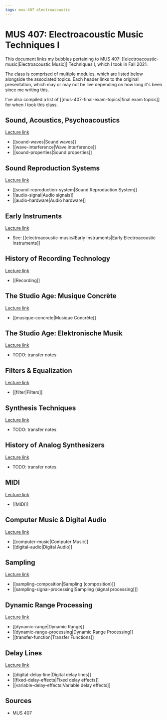 ```yaml
---
tags: mus-407 electroacoustic
---
```


# MUS 407: Electroacoustic Music Techniques I

This document links my bubbles pertaining to MUS 407: [[electroacoustic-music|Electroacoustic Music]] Techniques I, which I took in Fall 2021.

The class is comprised of multiple modules, which are listed below alongside the associated topics. Each header links to the original presentation, which may or may not be live depending on how long it's been since me writing this.

I've also compiled a list of [[mus-407-final-exam-topics|final exam topics]] for when I took this class.

## Sound, Acoustics, Psychoacoustics

[Lecture link](https://prezi.com/view/ZcqvwosFJCFJQtQrbP75/)

- [[sound-waves|Sound waves]]
- [[wave-interference|Wave interference]]
- [[sound-properties|Sound properties]]

## Sound Reproduction Systems

[Lecture link](https://prezi.com/view/ZUxEtYtWHEmvaAAMl9TM/)

- [[sound-reproduction-system|Sound Reproduction System]]
- [[audio-signal|Audio signals]]
- [[audio-hardware|Audio hardware]]

## Early Instruments

[Lecture link](https://prezi.com/view/EoIboFwzpbiZxgHjLB8j/)

- See: [[electroacoustic-music#Early Instruments|Early Electroacoustic Instruments]]

## History of Recording Technology

[Lecture link](https://prezi.com/view/0EReBGU2zkFuhZ2ZyHjM/)

- [[Recording]]

## The Studio Age: Musique Concrète

[Lecture link](https://prezi.com/view/ft7mHWtbK9nxx3R8u4lA/)

- [[musique-concrete|Musique Concrète]]

## The Studio Age: Elektronische Musik

[Lecture link](https://prezi.com/view/SRAh4XhbnBFhUiSkq2g9/)

- TODO: transfer notes

## Filters & Equalization

[Lecture link](https://prezi.com/view/57r13YFNvmW3Ub40XtC7/)

- [[filter|Filters]]

## Synthesis Techniques

[Lecture link](https://prezi.com/view/mRksycTKogWWEaNULPK6/)

- TODO: transfer notes

## History of Analog Synthesizers

[Lecture link](https://prezi.com/view/898qgMjD1Ii1QPzzKAh3/)

- TODO: transfer notes

## MIDI

[Lecture link](https://prezi.com/view/D7UalGXXwLGTxV85DZ0D/)

- [[MIDI]]

## Computer Music & Digital Audio

[Lecture link](https://prezi.com/view/bU4bIDLNL8OvxyPdcV13/)

- [[computer-music|Computer Music]]
- [[digital-audio|Digital Audio]]

## Sampling

[Lecture link](https://prezi.com/view/XT8nwfhC5NeuSLgsjTZH/)

- [[sampling-composition|Sampling (composition)]]
- [[sampling-signal-processing|Sampling (signal processing)]]

## Dynamic Range Processing

[Lecture link](https://prezi.com/view/g7zopDsfYs3PW921sOQg/)

- [[dynamic-range|Dynamic Range]]
- [[dynamic-range-processing|Dynamic Range Processing]]
- [[transfer-function|Transfer Functions]]

## Delay Lines

[Lecture link](https://prezi.com/view/tG2KTSns8SLtefOk5lUZ/)

- [[digital-delay-line|Digital delay lines]]
- [[fixed-delay-effects|Fixed delay effects]]
- [[variable-delay-effects|Variable delay effects]]

## Sources

- MUS 407

